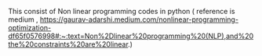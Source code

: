 This consist of Non linear programming codes in python ( reference is medium , https://gaurav-adarshi.medium.com/nonlinear-programming-optimization-df65f0576998#:~:text=Non%2Dlinear%20programming%20(NLP),and%20the%20constraints%20are%20linear.)
